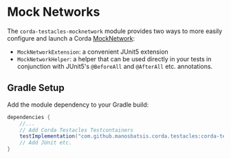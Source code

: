 
# Mock Networks 

The `corda-testacles-mocknetwork` 
module provides two ways to more easily configure and launch 
a Corda [MockNetwork](https://docs.corda.net/docs/corda-os/4.6/api-testing.html#flow-testing):

- `MockNetworkExtension`: a convenient JUnit5 extension 
- `MockNetworkHelper`: a helper that can be used directly in your tests 
in conjunction with JUnit5's `@BeforeAll` and `@AfterAll` etc. annotations. 

## Gradle Setup

Add the module dependency to your Gradle build:

```groovy
dependencies {
    //...
    // Add Corda Testacles Testcontainers 
    testImplementation("com.github.manosbatsis.corda.testacles:corda-testacles-mocknetwork:$testacles_version")
    // Add JUnit etc.
}
```

